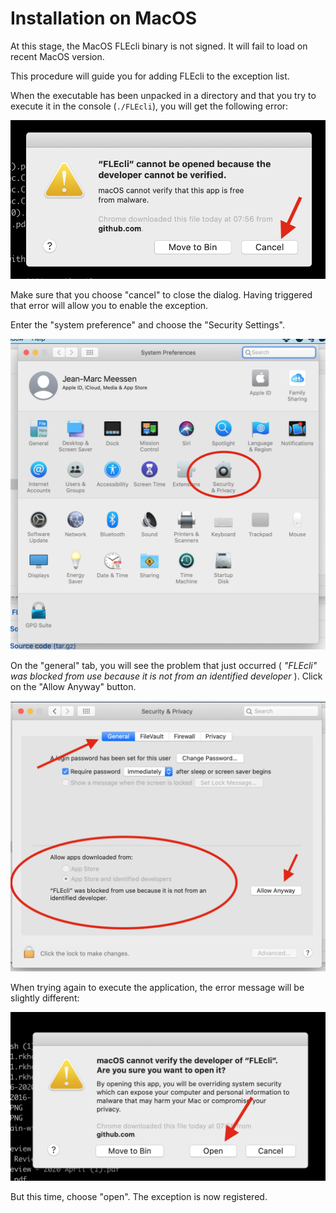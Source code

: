 # Installation on MacOS

At this stage, the MacOS FLEcli binary is not signed. It will fail to load on recent MacOS version.

This procedure will guide you for adding FLEcli to the exception list.

When the executable has been unpacked in a directory and that you try to execute it in the console (`./FLEcli`), you will get the following error:

![](pictures/Error_1.png?raw=true)

Make sure that you choose "cancel" to close the dialog.
Having triggered that error will allow you to enable the exception.

Enter the "system preference" and choose the "Security Settings".

![](pictures/System_preference.png?raw=true)

On the "general" tab, you will see the problem that just occurred ( _"FLEcli" was blocked from use because it is not from an identified developer_ ). Click on the "Allow Anyway" button.

![](pictures/security_setting.png?raw=true)

When trying again to execute the application, the error message will be slightly different:

![](pictures/Error_2.png?raw=true)

But this time, choose "open". The exception is now registered.